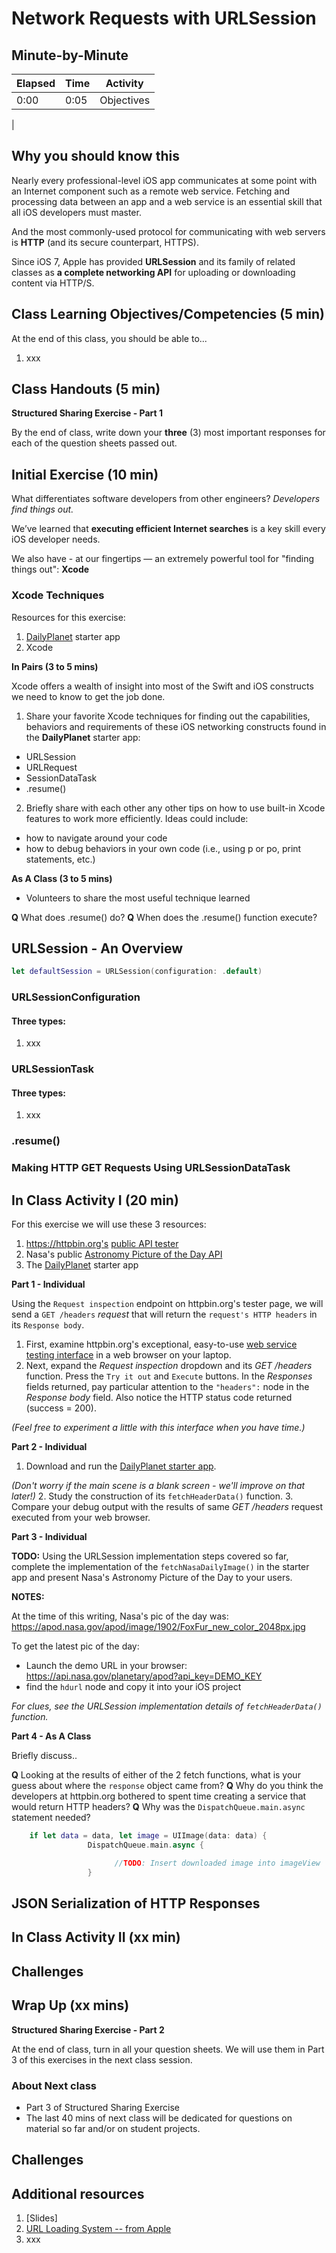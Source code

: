 # Network Requests with URLSession

## Minute-by-Minute

| **Elapsed** | **Time**  | **Activity**                        |
| ----------- | --------- | ----------------------------------- |
| 0:00        | 0:05      | Objectives                          |
|


## Why you should know this
Nearly every professional-level iOS app communicates at some point with an Internet component such as a remote web service. Fetching and processing data between an app and a web service is an essential skill that all iOS developers must master.

And the most commonly-used protocol for communicating with web servers is **HTTP** (and its secure counterpart, HTTPS).

Since iOS 7, Apple has provided **URLSession** and its family of related classes as **a complete networking API** for uploading or downloading content via HTTP/S.

<!--
**HTTP** and **HTTPS** are robust and stable protocols. They have been widely used in web browsers for a long time. They offer several performance and security advantages, as well as a mature base of easy-to-use development and analysis tools.

to make GET and POST network requests...
-->

## Class Learning Objectives/Competencies (5 min)
At the end of this class, you should be able to...

1. xxx


## Class Handouts (5 min)

**Structured Sharing Exercise - Part 1**

By the end of class, write down your **three** (3) most important responses for each of the question sheets passed out.


## Initial Exercise (10 min)

What differentiates software developers from other engineers? *Developers find things out.*

We’ve learned that **executing efficient Internet searches** is a key skill every iOS developer needs.

We also have - at our fingertips — an extremely powerful tool for "finding things out": **Xcode**

### Xcode Techniques  

Resources for this exercise:
1. [DailyPlanet](https://github.com/VanderDev1/DailyPlanet) starter app
2. Xcode

**In Pairs (3 to 5 mins)**

Xcode offers a wealth of insight into most of the Swift and iOS constructs we need to know to get the job done.

1. Share your favorite Xcode techniques for finding out the capabilities, behaviors and requirements of these iOS networking constructs found in the **DailyPlanet** starter app:
- URLSession
- URLRequest
- SessionDataTask
- .resume()

<!-- Add graphic and/o code samples -->

2. Briefly share with each other any other tips on how to use built-in Xcode features to work more efficiently. Ideas could include:
- how to navigate around your code
- how to debug behaviors in your own code (i.e., using p or po, print statements, etc.)

**As A Class (3 to 5 mins)**
- Volunteers to share the most useful technique learned

**Q** What does .resume() do?
**Q** When does the .resume() function execute?

## URLSession - An Overview


<!-- Add graphic showing relationship between URLSession Components -->

<!-- Add code samples -->


``` Swift
let defaultSession = URLSession(configuration: .default)
```
### URLSessionConfiguration

#### Three types:

1. xxx

### URLSessionTask

#### Three types:

1. xxx


### .resume()

### Making HTTP GET Requests Using URLSessionDataTask


<!-- Add graphic and/o code samples -->


## In Class Activity I (20 min)

For this exercise we will use these 3 resources:
1.  https://httpbin.org's [public API tester](https://httpbin.org/#/Request_inspection/get_headers)
2. Nasa's public [Astronomy Picture of the Day API](https://api.nasa.gov/api.html)
3. The [DailyPlanet](https://github.com/VanderDev1/DailyPlanet) starter app

**Part 1 - Individual**

Using the `Request inspection` endpoint on httpbin.org's tester page, we will send a `GET /headers` *request* that will return the `request's HTTP headers` in its `Response body`.

<!-- Add graphic and/o code samples -->


1. First, examine httpbin.org's exceptional, easy-to-use [web service testing interface](https://httpbin.org) in a web browser on your laptop.
2. Next, expand the *Request inspection* dropdown and its *GET /headers* function. Press the `Try it out` and `Execute` buttons. In the *Responses* fields returned, pay particular attention to the `"headers":` node in the *Response body* field. Also notice the HTTP status code returned (success = 200).

*(Feel free to experiment a little with this interface when you have time.)*

<!-- Add graphic and/o code samples -->


**Part 2 - Individual**

1. Download and run the [DailyPlanet starter app](https://github.com/VanderDev1/DailyPlanet).

*(Don't worry if the main scene is a blank screen - we'll improve on that later!)*
2. Study the construction of its `fetchHeaderData()` function.
3. Compare your debug output with the results of same *GET /headers* request executed from your web browser.

<!-- Add graphic and/o code samples -->


**Part 3 - Individual**

**TODO:** Using the URLSession implementation steps covered so far, complete the implementation of the `fetchNasaDailyImage()` in the starter app and present Nasa's Astronomy Picture of the Day to your users.

**NOTES:**

At the time of this writing, Nasa's pic of the day was:
https://apod.nasa.gov/apod/image/1902/FoxFur_new_color_2048px.jpg

To get the latest pic of the day:
- Launch the demo URL in your browser:
https://api.nasa.gov/planetary/apod?api_key=DEMO_KEY
- find the `hdurl` node and copy it into your iOS project

*For clues, see the URLSession implementation details of `fetchHeaderData()` function.*

**Part 4 - As A Class**

  Briefly discuss..

**Q** Looking at the results of either of the 2 fetch functions, what is your guess about where the `response` object came from?
**Q** Why do you think the developers at httpbin.org bothered to spent time creating a service that would return HTTP headers?
**Q** Why was the `DispatchQueue.main.async` statement needed?

``` Swift
    if let data = data, let image = UIImage(data: data) {
                 DispatchQueue.main.async {

                       //TODO: Insert downloaded image into imageView
                 }
```


## JSON Serialization of HTTP Responses


## In Class Activity II (xx min)


<!-- Give students simple Deserialization -->


## Challenges

<!-- xxx -->

## Wrap Up (xx mins)

**Structured Sharing Exercise - Part 2**

At the end of class, turn in all your question sheets. We will use them in Part 3 of this exercises in the next class session.

### About Next class

- Part 3 of Structured Sharing Exercise
- The last 40 mins of next class will be dedicated for questions on material so far and/or on student projects.


## Challenges

<!-- xxx -->


## Additional resources

1. [Slides]
2. [URL Loading System -- from Apple](https://developer.apple.com/documentation/foundation/url_loading_system)
3. xxx

<!-- xxx -->
